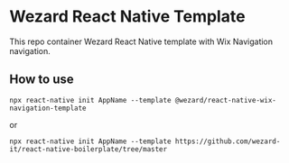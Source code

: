 # Wezard React Native Template

This repo container Wezard React Native template with Wix Navigation navigation.

## How to use

```
npx react-native init AppName --template @wezard/react-native-wix-navigation-template
```

or

```
npx react-native init AppName --template https://github.com/wezard-it/react-native-boilerplate/tree/master
```